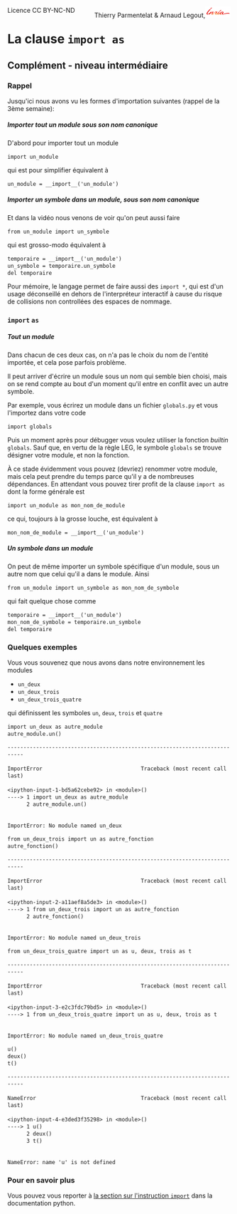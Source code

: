 
<span style="float:left;">Licence CC BY-NC-ND</span><span style="float:right;">Thierry Parmentelat &amp; Arnaud Legout,<img src="../../media/inria-25.png" style="display:inline"></span><br/>

# La clause `import as`

## Complément - niveau intermédiaire

### Rappel

Jusqu'ici nous avons vu les formes d'importation suivantes (rappel de la 3ème semaine):

##### Importer tout un module sous son nom canonique

D'abord pour importer tout un module

    import un_module

qui est pour simplifier équivalent à

    un_module = __import__('un_module')

##### Importer un symbole dans un module, sous son nom canonique

Et dans la vidéo nous venons de voir qu'on peut aussi faire

    from un_module import un_symbole

qui est grosso-modo équivalent à

    temporaire = __import__('un_module')
    un_symbole = temporaire.un_symbole
    del temporaire

Pour mémoire, le langage permet de faire aussi des `import *`, qui est d'un usage déconseillé en dehors de l'interpréteur interactif à cause du risque de collisions non controllées des espaces de nommage.

### `import`  `as`

##### Tout un module

Dans chacun de ces deux cas, on n'a pas le choix du nom de l'entité importée, et cela pose parfois problème.

Il peut arriver d'écrire un module sous un nom qui semble bien choisi, mais on se rend compte au bout d'un moment qu'il entre en conflit avec un autre symbole.

Par exemple, vous écrirez un module dans un fichier `globals.py` et vous l'importez dans votre code

    import globals

Puis un moment après pour débugger vous voulez utiliser la fonction *builtin* `globals`. Sauf que, en vertu de la règle LEG, le symbole `globals` se trouve désigner votre module, et non la fonction.

À ce stade évidemment vous pouvez (devriez) renommer votre module, mais cela peut prendre du temps parce qu'il y a de nombreuses dépendances. En attendant vous pouvez tirer profit de la clause `import as` dont la forme générale est

    import un_module as mon_nom_de_module

ce qui, toujours à la grosse louche, est équivalent à

    mon_nom_de_module = __import__('un_module')

##### Un symbole dans un module

On peut de même importer un symbole spécifique d'un module, sous un autre nom que celui qu'il a dans le module. Ainsi

    from un_module import un_symbole as mon_nom_de_symbole

qui fait quelque chose comme

    temporaire = __import__('un_module')
    mon_nom_de_symbole = temporaire.un_symbole
    del temporaire

### Quelques exemples

Vous vous souvenez que nous avons dans notre environnement les modules
 * `un_deux`
 * `un_deux_trois`
 * `un_deux_trois_quatre`

qui définissent les symboles `un`, `deux`, `trois` et `quatre`


```
import un_deux as autre_module
autre_module.un()
```


    ---------------------------------------------------------------------------

    ImportError                               Traceback (most recent call last)

    <ipython-input-1-bd5a62cebe92> in <module>()
    ----> 1 import un_deux as autre_module
          2 autre_module.un()


    ImportError: No module named un_deux



```
from un_deux_trois import un as autre_fonction
autre_fonction()
```


    ---------------------------------------------------------------------------

    ImportError                               Traceback (most recent call last)

    <ipython-input-2-a11aef8a5de3> in <module>()
    ----> 1 from un_deux_trois import un as autre_fonction
          2 autre_fonction()


    ImportError: No module named un_deux_trois



```
from un_deux_trois_quatre import un as u, deux, trois as t
```


    ---------------------------------------------------------------------------

    ImportError                               Traceback (most recent call last)

    <ipython-input-3-e2c3fdc79bd5> in <module>()
    ----> 1 from un_deux_trois_quatre import un as u, deux, trois as t


    ImportError: No module named un_deux_trois_quatre



```
u()
deux()
t()
```


    ---------------------------------------------------------------------------

    NameError                                 Traceback (most recent call last)

    <ipython-input-4-e3ded3f35298> in <module>()
    ----> 1 u()
          2 deux()
          3 t()


    NameError: name 'u' is not defined


### Pour en savoir plus

Vous pouvez vous reporter à [la section sur l'instruction `import`](https://docs.python.org/2.7/reference/simple_stmts.html#the-import-statement) dans la documentation python.

